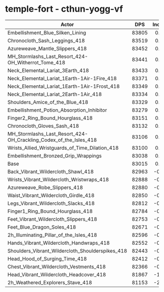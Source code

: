 # temple-fort - cthun-yogg-vf
| Actor | DPS | Increase |
|---|:---:|:---:|
|Embellishment_Blue_Silken_Lining|83805|0.95%|
|Chronocloth_Sash_Leggings_418|83519|0.61%|
|Azureweave_Mantle_Slippers_418|83452|0.53%|
|MH_Stormlashs_Last_Resort_424-OH_Witherrot_Tome_418|83441|0.51%|
|Neck_Elemental_Lariat_3Earth_418|83433|0.50%|
|Neck_Elemental_Lariat_1Earth-1Air-1Fire_418|83371|0.43%|
|Neck_Elemental_Lariat_1Earth-1Air-1Frost_418|83349|0.40%|
|Neck_Elemental_Lariat_2Earth-1Air_418|83334|0.38%|
|Shoulders_Amice_of_the_Blue_418|83329|0.38%|
|Embellishment_Potion_Absorption_Inhibitor|83279|0.32%|
|Finger2_Ring_Bound_Hourglass_418|83151|0.16%|
|Chronocloth_Gloves_Sash_418|83132|0.14%|
|MH_Stormlashs_Last_Resort_424-OH_Crackling_Codex_of_the_Isles_418|83106|0.11%|
|Wrists_Allied_Wristguards_of_Time_Dilation_418|83100|0.10%|
|Embellishment_Bronzed_Grip_Wrappings|83038|0.03%|
|Base|83015|0.00%|
|Back_Vibrant_Wildercloth_Shawl_418|82963|-0.06%|
|Wrists_Vibrant_Wildercloth_Wristwraps_418|82888|-0.15%|
|Azureweave_Robe_Slippers_418|82880|-0.16%|
|Waist_Vibrant_Wildercloth_Girdle_418|82850|-0.20%|
|Legs_Vibrant_Wildercloth_Slacks_418|82812|-0.24%|
|Finger1_Ring_Bound_Hourglass_418|82784|-0.28%|
|Feet_Vibrant_Wildercloth_Slippers_418|82753|-0.32%|
|Feet_Blue_Dragon_Soles_418|82671|-0.41%|
|2h_Illuminating_Pillar_of_the_Isles_418|82596|-0.50%|
|Hands_Vibrant_Wildercloth_Handwraps_418|82552|-0.56%|
|Shoulders_Vibrant_Wildercloth_Shoulderspikes_418|82443|-0.69%|
|Head_Hood_of_Surging_Time_418|82412|-0.73%|
|Chest_Vibrant_Wildercloth_Vestments_418|82366|-0.78%|
|Head_Vibrant_Wildercloth_Headcover_418|81867|-1.38%|
|2h_Weathered_Explorers_Stave_418|81153|-2.24%|
